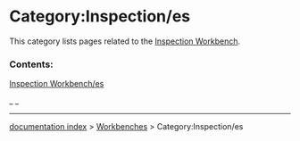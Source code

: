# Category:Inspection/es
This category lists pages related to the [Inspection Workbench](Inspection_Workbench.md).

### Contents:

[Inspection Workbench/es](Inspection_Workbench/es.md)

_ _

---
[documentation index](../README.md) > [Workbenches](Category_Workbenches.md) > Category:Inspection/es
